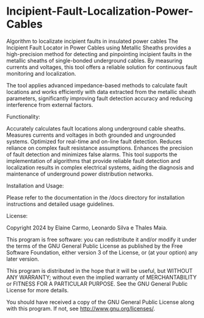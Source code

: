 # Incipient-Fault-Localization-Power-Cables
Algorithm to localizate incipient faults in insulated power cables
The Incipient Fault Locator in Power Cables using Metallic Sheaths provides a high-precision method for detecting and pinpointing incipient faults in the metallic sheaths of single-bonded underground cables. By measuring currents and voltages, this tool offers a reliable solution for continuous fault monitoring and localization.

The tool applies advanced impedance-based methods to calculate fault locations and works efficiently with data extracted from the metallic sheath parameters, significantly improving fault detection accuracy and reducing interference from external factors.

Functionality:

Accurately calculates fault locations along underground cable sheaths.
Measures currents and voltages in both grounded and ungrounded systems.
Optimized for real-time and on-line fault detection.
Reduces reliance on complex fault resistance assumptions.
Enhances the precision of fault detection and minimizes false alarms.
This tool supports the implementation of algorithms that provide reliable fault detection and localization results in complex electrical systems, aiding the diagnosis and maintenance of underground power distribution networks.

Installation and Usage:

Please refer to the documentation in the /docs directory for installation instructions and detailed usage guidelines.

License:

Copyright 2024 by Elaine Carmo, Leonardo Silva e Thales Maia.

This program is free software: you can redistribute it and/or modify it under the terms of the GNU General Public License as published by the Free Software Foundation, either version 3 of the License, or (at your option) any later version.

This program is distributed in the hope that it will be useful, but WITHOUT ANY WARRANTY; without even the implied warranty of MERCHANTABILITY or FITNESS FOR A PARTICULAR PURPOSE. See the GNU General Public License for more details.

You should have received a copy of the GNU General Public License along with this program. If not, see http://www.gnu.org/licenses/.
